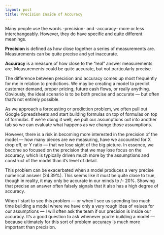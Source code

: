 ```yaml
---
layout: post
title: Precision Inside of Accuracy
---
```


Many people use the words -precision- and -accuracy- more or less
interchangeably. However, they do have specific and quite different meanings.

**Precision** is defined as how close together a series of measurements are.
Measurements can be quite precise and yet inaccurate.

**Accuracy** is a measure of how close to the “real” answer measurements are.
Measurements could be quite accurate, but not particularly precise.


The difference between precision and accuracy comes up most frequently for me
in relation to predictions. We may be creating a model to predict customer
demand, proper pricing, future cash flows, or really anything. Obviously, the
ideal scenario is to be both precise and accurate — but often that’s not
entirely possible.

As we approach a forecasting or prediction problem, we often pull out Google
Spreadsheets and start building formulas on top of formulas on top of
formulas. If we’re doing it well, we pull our assumptions out into another tab
so we can evaluate what happens as we change those assumptions.

However, there is a risk in becoming more interested in the precision of the
model — how many pieces are we measuring, have we accounted for X drop off, or
Y ratio — that we lose sight of the big picture. In essence, we become so
focused on the precision that we may lose focus on the accuracy, which is
typically driven much more by the assumptions and construct of the model than
it’s level of detail.

This problem can be exacerbated when a model produces a very precise numerical
answer (24.39%). This seems like it must be quite close to true, though in
reality, it may only be accurate in our minds to /- 20%. Showing that precise
an answer often falsely signals that it also has a high degree of accuracy.

When I start to see this problem — or when I see us spending too much time
building a model where we have only a very rough idea of values for our
assumptions — I will often ask the team if our precision is inside our
accuracy. It’s a good question to ask whenever you’re building a model —
because ultimately for this sort of problem accuracy is much more important
than precision.

